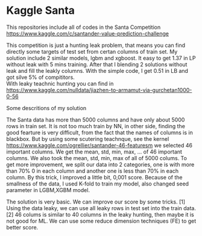 # Kaggle Santa

This repositories include all of codes in the Santa Competition https://www.kaggle.com/c/santander-value-prediction-challenge

This competition is just a hunting leak problem, that means you can find directly some targets of test set from certan columns of train set. 
My solution include 2 similar models, lgbm and xgboost. It easy to get 1.37 in LP without leak with 5 mins training. After that I blending 2 solutions  without leak and fill the leakly columns. With the simple code, I get 0.51 in LB and got silve 5% of compititors.  
With leaky teachnic hunting you can find in https://www.kaggle.com/nulldata/jiazhen-to-armamut-via-gurchetan1000-0-56

Some descritions of my solution

The Santa data has more than 5000 columns and have only about 5000 rows in train set. It is not too much train by NN, in other side, finding the good fearture is very difficult, from the fact that the names of columns is in blackbox. But by using some scutering teachnque, see the kernel https://www.kaggle.com/ogrellier/santander-46-featuresm we  selected 46 important columns. We get the mean, std, min, max, ... of 46 important columns. We also took the mean, std, min, max of all of 5000 colums. To get more improvement, we split our data into 2 categories,  one is with more than 70% 0 in each column and another one  is less than 70% in each column. By this trick, I improved a little bit, 0,001 score. Because of the smallness of the data, I used K-fold to train my model, also changed seed parameter in LGBM,XGBM model.

The solution is very basic. We can improve our score by some tricks.
[1] Using the data leaky, we can use all leaky rows in test set  into the train data.
[2] 46 colums is similar to 40 columns in the leaky hunting, then maybe it is not good for ML. We can use some reduce dimension techniques (FE) to get better score. 

